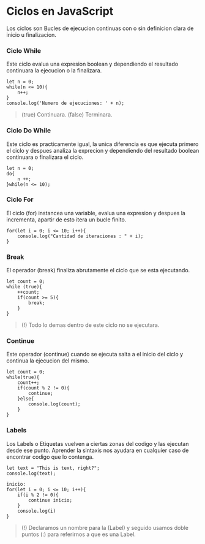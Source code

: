 # Ciclos en JavaScript
Los ciclos son Bucles de ejecucion continuas con o sin definicion clara de inicio u finalizacion.
### Ciclo While
Este ciclo evalua una expresion boolean y dependiendo el resultado continuara la ejecucion o la finalizara.
```
let n = 0;
while(n <= 10){
    n++;
}
console.log('Numero de ejecuciones: ' + n);
```
>(true) Continuara.
(false) Terminara.
### Ciclo Do While
Este ciclo es practicamente igual, la unica diferencia es que ejecuta primero el ciclo y despues analiza la exprecion y dependiendo del resultado boolean continuara o finalizara el ciclo.
```
let n = 0;
do{
    n ++;
}while(n <= 10);
```
### Ciclo For 
El ciclo (for) instancea una variable, evalua una expresion y despues la incrementa, apartir de esto itera un bucle finito.
```
for(let i = 0; i <= 10; i++){
    console.log("Cantidad de iteraciones : " + i);
}
```
### Break
El operador (break) finaliza abrutamente el ciclo que se esta ejecutando.
```
let count = 0;
while (true){
    ++count;
    if(count >= 5){
        break;
    }
}
```
>(!) Todo lo demas dentro de este ciclo no se ejecutara.
### Continue
Este operador (continue) cuando se ejecuta salta a el inicio del ciclo y continua la ejecucion del mismo.
```
let count = 0;
while(true){
    count++;
    if(count % 2 != 0){
        continue;
    }else{
        console.log(count);
    }
}
```
### Labels 
Los Labels o Etiquetas vuelven a ciertas zonas del codigo y las ejecutan desde ese punto. Aprender la sintaxis nos ayudara en cualquier caso de encontrar codigo que lo contenga.
```
let text = "This is text, right?";
console.log(text);

inicio:
for(let i = 0; i <= 10; i++){
    if(i % 2 != 0){
        continue inicio;
    }
    console.log(i)
}
```
>(!) Declaramos un nombre para la (Label) y seguido usamos doble puntos (:) para referirnos a que es una Label.